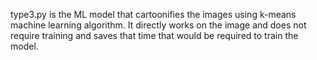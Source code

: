 type3.py is the ML model that cartoonifies the images using k-means machine learning algorithm. 
It directly works on the image and does not require training and saves that time that would be required to train the model.
